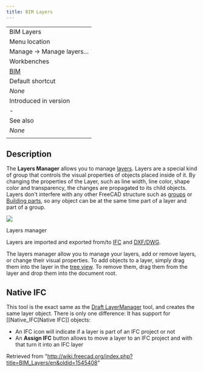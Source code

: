 ```yaml
---
title: BIM Layers
---
```


|                                       |
| ------------------------------------- |
| BIM Layers                            |
| Menu location                         |
| Manage → Manage layers...             |
| Workbenches                           |
| [BIM](/BIM_Workbench "BIM Workbench") |
| Default shortcut                      |
| _None_                                |
| Introduced in version                 |
| -                                     |
| See also                              |
| _None_                                |
|                                       |

## Description

The **Layers Manager** allows you to manage [layers](/Draft_Layer "Draft Layer"). Layers are a special kind of group that controls the visual properties of objects placed inside of it. By changing the properties of the Layer, such as line width, line color, shape color and transparency, the changes are propagated to its child objects. Layers don't interfere with any other FreeCAD structure such as [groups](/Std_Group "Std Group") or [Building parts](/Arch_BuildingPart "Arch BuildingPart"), so any object can be at the same time part of a layer and part of a group.

![](/images/BIM_layers_screenshot.png)

Layers manager

Layers are imported and exported from/to [IFC](/Arch_IFC "Arch IFC") and [DXF/DWG](/Draft_DXF "Draft DXF").

The layers manager allow you to manage your layers, add or remove layers, or change their visual properties. To add objects to a layer, simply drag them into the layer in the [tree view](/Tree_view "Tree view"). To remove them, drag them from the layer and drop them into the document root.

## Native IFC

This tool is the exact same as the [Draft LayerManager](/Draft_LayerManager "Draft LayerManager") tool, and creates the same layer object. There is only one difference: It has support for [[Native\_IFC[Native IFC]] objects:

- An IFC icon will indicate if a layer is part of an IFC project or not
- An **Assign IFC** button allows to move a layer to an IFC project and with that turn it into an IFC layer

Retrieved from "<http://wiki.freecad.org/index.php?title=BIM_Layers/en&oldid=1545408>"

